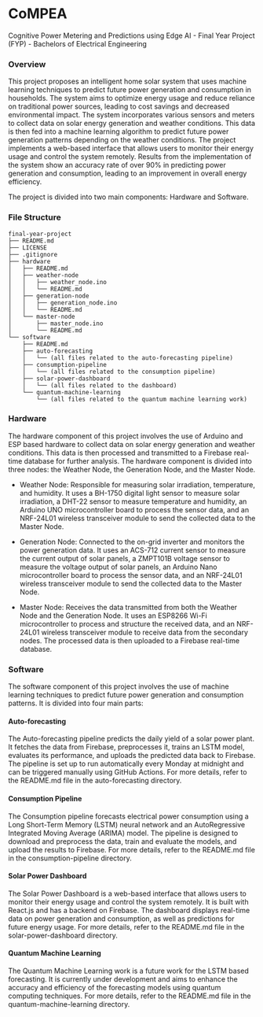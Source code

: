 # CoMPEA
Cognitive Power Metering and Predictions using Edge AI - Final Year Project (FYP) - Bachelors of Electrical Engineering

### Overview
This project proposes an intelligent home solar system that uses machine learning techniques to predict future power generation and consumption in households. The system aims to optimize energy usage and reduce reliance on traditional power sources, leading to cost savings and decreased environmental impact. The system incorporates various sensors and meters to collect data on solar energy generation and weather conditions. This data is then fed into a machine learning algorithm to predict future power generation patterns depending on the weather conditions. The project implements a web-based interface that allows users to monitor their energy usage and control the system remotely. Results from the implementation of the system show an accuracy rate of over 90% in predicting power generation and consumption, leading to an improvement in overall energy efficiency.

The project is divided into two main components: Hardware and Software.

### File Structure
```
final-year-project
├── README.md
├── LICENSE
├── .gitignore
├── hardware
│   ├── README.md
│   ├── weather-node
│   │   ├── weather_node.ino
│   │   └── README.md
│   ├── generation-node
│   │   ├── generation_node.ino
│   │   └── README.md
│   └── master-node
│       ├── master_node.ino
│       └── README.md
└── software
    ├── README.md
    ├── auto-forecasting
    │   └── (all files related to the auto-forecasting pipeline)
    ├── consumption-pipeline
    │   └── (all files related to the consumption pipeline)
    ├── solar-power-dashboard
    │   └── (all files related to the dashboard)
    └── quantum-machine-learning
        └── (all files related to the quantum machine learning work)
```

### Hardware
The hardware component of this project involves the use of Arduino and ESP based hardware to collect data on solar energy generation and weather conditions. This data is then processed and transmitted to a Firebase real-time database for further analysis. The hardware component is divided into three nodes: the Weather Node, the Generation Node, and the Master Node.

- Weather Node: Responsible for measuring solar irradiation, temperature, and humidity. It uses a BH-1750 digital light sensor to measure solar irradiation, a DHT-22 sensor to measure temperature and humidity, an Arduino UNO microcontroller board to process the sensor data, and an NRF-24L01 wireless transceiver module to send the collected data to the Master Node.

- Generation Node: Connected to the on-grid inverter and monitors the power generation data. It uses an ACS-712 current sensor to measure the current output of solar panels, a ZMPT101B voltage sensor to measure the voltage output of solar panels, an Arduino Nano microcontroller board to process the sensor data, and an NRF-24L01 wireless transceiver module to send the collected data to the Master Node.

- Master Node: Receives the data transmitted from both the Weather Node and the Generation Node. It uses an ESP8266 Wi-Fi microcontroller to process and structure the received data, and an NRF-24L01 wireless transceiver module to receive data from the secondary nodes. The processed data is then uploaded to a Firebase real-time database.

### Software
The software component of this project involves the use of machine learning techniques to predict future power generation and consumption patterns. It is divided into four main parts:

#### Auto-forecasting
The Auto-forecasting pipeline predicts the daily yield of a solar power plant. It fetches the data from Firebase, preprocesses it, trains an LSTM model, evaluates its performance, and uploads the predicted data back to Firebase. The pipeline is set up to run automatically every Monday at midnight and can be triggered manually using GitHub Actions. For more details, refer to the README.md file in the auto-forecasting directory.

#### Consumption Pipeline
The Consumption pipeline forecasts electrical power consumption using a Long Short-Term Memory (LSTM) neural network and an AutoRegressive Integrated Moving Average (ARIMA) model. The pipeline is designed to download and preprocess the data, train and evaluate the models, and upload the results to Firebase. For more details, refer to the README.md file in the consumption-pipeline directory.

#### Solar Power Dashboard
The Solar Power Dashboard is a web-based interface that allows users to monitor their energy usage and control the system remotely. It is built with React.js and has a backend on Firebase. The dashboard displays real-time data on power generation and consumption, as well as predictions for future energy usage. For more details, refer to the README.md file in the solar-power-dashboard directory.

#### Quantum Machine Learning
The Quantum Machine Learning work is a future work for the LSTM based forecasting. It is currently under development and aims to enhance the accuracy and efficiency of the forecasting models using quantum computing techniques. For more details, refer to the README.md file in the quantum-machine-learning directory.
